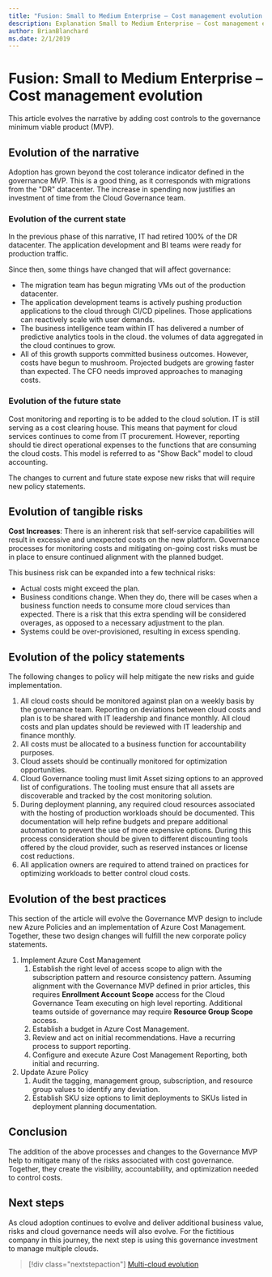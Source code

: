 ```yaml
---
title: "Fusion: Small to Medium Enterprise – Cost management evolution  "
description: Explanation Small to Medium Enterprise – Cost management evolution 
author: BrianBlanchard
ms.date: 2/1/2019
---
```


# Fusion: Small to Medium Enterprise – Cost management evolution

This article evolves the narrative by adding cost controls to the governance minimum viable product (MVP).

## Evolution of the narrative

Adoption has grown beyond the cost tolerance indicator defined in the governance MVP. This is a good thing, as it corresponds with migrations from the "DR" datacenter. The increase in spending now justifies an investment of time from the Cloud Governance team.

### Evolution of the current state

In the previous phase of this narrative, IT had retired 100% of the DR datacenter. The application development and BI teams were ready for production traffic.

Since then, some things have changed that will affect governance:

- The migration team has begun migrating VMs out of the production datacenter.
- The application development teams is actively pushing production applications to the cloud through CI/CD pipelines. Those applications can reactively scale with user demands.
- The business intelligence team within IT has delivered a number of predictive analytics tools in the cloud. the volumes of data aggregated in the cloud continues to grow.
- All of this growth supports committed business outcomes. However, costs have begun to mushroom. Projected budgets are growing faster than expected. The CFO needs improved approaches to managing costs.

### Evolution of the future state

Cost monitoring and reporting is to be added to the cloud solution. IT is still serving as a cost clearing house. This means that payment for cloud services continues to come from IT procurement. However, reporting should tie direct operational expenses to the functions that are consuming the cloud costs. This model is referred to as "Show Back" model to cloud accounting.

The changes to current and future state expose new risks that will require new policy statements.

## Evolution of tangible risks

**Cost Increases**: There is an inherent risk that self-service capabilities will result in excessive and unexpected costs on the new platform. Governance processes for monitoring costs and mitigating on-going cost risks must be in place to ensure continued alignment with the planned budget.

This business risk can be expanded into a few technical risks:

- Actual costs might exceed the plan.
- Business conditions change. When they do, there will be cases when a business function needs to consume more cloud services than expected. There is a risk that this extra spending will be considered overages, as opposed to a necessary adjustment to the plan.
- Systems could be over-provisioned, resulting in excess spending.

## Evolution of the policy statements

The following changes to policy will help mitigate the new risks and guide implementation.

1. All cloud costs should be monitored against plan on a weekly basis by the governance team. Reporting on deviations between cloud costs and plan is to be shared with IT leadership and finance monthly. All cloud costs and plan updates should be reviewed with IT leadership and finance monthly.
2. All costs must be allocated to a business function for accountability purposes.
3. Cloud assets should be continually monitored for optimization opportunities.
4. Cloud Governance tooling must limit Asset sizing options to an approved list of configurations. The tooling must ensure that all assets are discoverable and tracked by the cost monitoring solution.
5. During deployment planning, any required cloud resources associated with the hosting of production workloads should be documented. This documentation will help refine budgets and prepare additional automation to prevent the use of more expensive options. During this process consideration should be given to different discounting tools offered by the cloud provider, such as reserved instances or license cost reductions.
6. All application owners are required to attend trained on practices for optimizing workloads to better control cloud costs.

## Evolution of the best practices

This section of the article will evolve the Governance MVP design to include new Azure Policies and an implementation of Azure Cost Management. Together, these two design changes will fulfill the new corporate policy statements.

1. Implement Azure Cost Management
    1. Establish the right level of access scope to align with the subscription pattern and resource consistency pattern. Assuming alignment with the Governance MVP defined in prior articles, this requires **Enrollment Account Scope** access for the Cloud Governance Team executing on high level reporting. Additional teams outside of governance may require **Resource Group Scope** access.
    2. Establish a budget in Azure Cost Management.
    3. Review and act on initial recommendations. Have a recurring process to support reporting.
    4. Configure and execute Azure Cost Management Reporting, both initial and recurring.
2. Update Azure Policy
    1. Audit the tagging, management group, subscription, and resource group values to identify any deviation.
    2. Establish SKU size options to limit deployments to SKUs listed in deployment planning documentation.

## Conclusion

The addition of the above processes and changes to the Governance MVP help to mitigate many of the risks associated with cost governance. Together, they create the visibility, accountability, and optimization needed to control costs.

## Next steps

As cloud adoption continues to evolve and deliver additional business value, risks and cloud governance needs will also evolve. For the fictitious company in this journey, the next step is using this governance investment to manage multiple clouds.

> [!div class="nextstepaction"]
> [Multi-cloud evolution](./multi-cloud.md)
